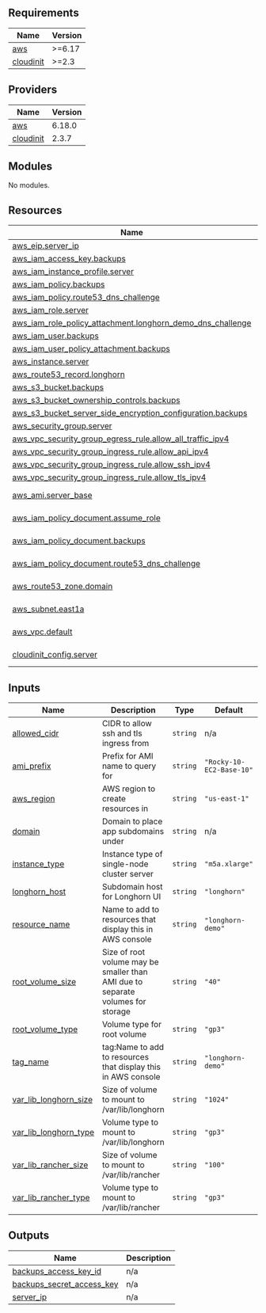 <!-- BEGIN_TF_DOCS -->
## Requirements

| Name | Version |
|------|---------|
| <a name="requirement_aws"></a> [aws](#requirement\_aws) | >=6.17 |
| <a name="requirement_cloudinit"></a> [cloudinit](#requirement\_cloudinit) | >=2.3 |

## Providers

| Name | Version |
|------|---------|
| <a name="provider_aws"></a> [aws](#provider\_aws) | 6.18.0 |
| <a name="provider_cloudinit"></a> [cloudinit](#provider\_cloudinit) | 2.3.7 |

## Modules

No modules.

## Resources

| Name | Type |
|------|------|
| [aws_eip.server_ip](https://registry.terraform.io/providers/hashicorp/aws/latest/docs/resources/eip) | resource |
| [aws_iam_access_key.backups](https://registry.terraform.io/providers/hashicorp/aws/latest/docs/resources/iam_access_key) | resource |
| [aws_iam_instance_profile.server](https://registry.terraform.io/providers/hashicorp/aws/latest/docs/resources/iam_instance_profile) | resource |
| [aws_iam_policy.backups](https://registry.terraform.io/providers/hashicorp/aws/latest/docs/resources/iam_policy) | resource |
| [aws_iam_policy.route53_dns_challenge](https://registry.terraform.io/providers/hashicorp/aws/latest/docs/resources/iam_policy) | resource |
| [aws_iam_role.server](https://registry.terraform.io/providers/hashicorp/aws/latest/docs/resources/iam_role) | resource |
| [aws_iam_role_policy_attachment.longhorn_demo_dns_challenge](https://registry.terraform.io/providers/hashicorp/aws/latest/docs/resources/iam_role_policy_attachment) | resource |
| [aws_iam_user.backups](https://registry.terraform.io/providers/hashicorp/aws/latest/docs/resources/iam_user) | resource |
| [aws_iam_user_policy_attachment.backups](https://registry.terraform.io/providers/hashicorp/aws/latest/docs/resources/iam_user_policy_attachment) | resource |
| [aws_instance.server](https://registry.terraform.io/providers/hashicorp/aws/latest/docs/resources/instance) | resource |
| [aws_route53_record.longhorn](https://registry.terraform.io/providers/hashicorp/aws/latest/docs/resources/route53_record) | resource |
| [aws_s3_bucket.backups](https://registry.terraform.io/providers/hashicorp/aws/latest/docs/resources/s3_bucket) | resource |
| [aws_s3_bucket_ownership_controls.backups](https://registry.terraform.io/providers/hashicorp/aws/latest/docs/resources/s3_bucket_ownership_controls) | resource |
| [aws_s3_bucket_server_side_encryption_configuration.backups](https://registry.terraform.io/providers/hashicorp/aws/latest/docs/resources/s3_bucket_server_side_encryption_configuration) | resource |
| [aws_security_group.server](https://registry.terraform.io/providers/hashicorp/aws/latest/docs/resources/security_group) | resource |
| [aws_vpc_security_group_egress_rule.allow_all_traffic_ipv4](https://registry.terraform.io/providers/hashicorp/aws/latest/docs/resources/vpc_security_group_egress_rule) | resource |
| [aws_vpc_security_group_ingress_rule.allow_api_ipv4](https://registry.terraform.io/providers/hashicorp/aws/latest/docs/resources/vpc_security_group_ingress_rule) | resource |
| [aws_vpc_security_group_ingress_rule.allow_ssh_ipv4](https://registry.terraform.io/providers/hashicorp/aws/latest/docs/resources/vpc_security_group_ingress_rule) | resource |
| [aws_vpc_security_group_ingress_rule.allow_tls_ipv4](https://registry.terraform.io/providers/hashicorp/aws/latest/docs/resources/vpc_security_group_ingress_rule) | resource |
| [aws_ami.server_base](https://registry.terraform.io/providers/hashicorp/aws/latest/docs/data-sources/ami) | data source |
| [aws_iam_policy_document.assume_role](https://registry.terraform.io/providers/hashicorp/aws/latest/docs/data-sources/iam_policy_document) | data source |
| [aws_iam_policy_document.backups](https://registry.terraform.io/providers/hashicorp/aws/latest/docs/data-sources/iam_policy_document) | data source |
| [aws_iam_policy_document.route53_dns_challenge](https://registry.terraform.io/providers/hashicorp/aws/latest/docs/data-sources/iam_policy_document) | data source |
| [aws_route53_zone.domain](https://registry.terraform.io/providers/hashicorp/aws/latest/docs/data-sources/route53_zone) | data source |
| [aws_subnet.east1a](https://registry.terraform.io/providers/hashicorp/aws/latest/docs/data-sources/subnet) | data source |
| [aws_vpc.default](https://registry.terraform.io/providers/hashicorp/aws/latest/docs/data-sources/vpc) | data source |
| [cloudinit_config.server](https://registry.terraform.io/providers/hashicorp/cloudinit/latest/docs/data-sources/config) | data source |

## Inputs

| Name | Description | Type | Default | Required |
|------|-------------|------|---------|:--------:|
| <a name="input_allowed_cidr"></a> [allowed\_cidr](#input\_allowed\_cidr) | CIDR to allow ssh and tls ingress from | `string` | n/a | yes |
| <a name="input_ami_prefix"></a> [ami\_prefix](#input\_ami\_prefix) | Prefix for AMI name to query for | `string` | `"Rocky-10-EC2-Base-10"` | no |
| <a name="input_aws_region"></a> [aws\_region](#input\_aws\_region) | AWS region to create resources in | `string` | `"us-east-1"` | no |
| <a name="input_domain"></a> [domain](#input\_domain) | Domain to place app subdomains under | `string` | n/a | yes |
| <a name="input_instance_type"></a> [instance\_type](#input\_instance\_type) | Instance type of single-node cluster server | `string` | `"m5a.xlarge"` | no |
| <a name="input_longhorn_host"></a> [longhorn\_host](#input\_longhorn\_host) | Subdomain host for Longhorn UI | `string` | `"longhorn"` | no |
| <a name="input_resource_name"></a> [resource\_name](#input\_resource\_name) | Name to add to resources that display this in AWS console | `string` | `"longhorn-demo"` | no |
| <a name="input_root_volume_size"></a> [root\_volume\_size](#input\_root\_volume\_size) | Size of root volume may be smaller than AMI due to separate volumes for storage | `string` | `"40"` | no |
| <a name="input_root_volume_type"></a> [root\_volume\_type](#input\_root\_volume\_type) | Volume type for root volume | `string` | `"gp3"` | no |
| <a name="input_tag_name"></a> [tag\_name](#input\_tag\_name) | tag:Name to add to resources that display this in AWS console | `string` | `"longhorn-demo"` | no |
| <a name="input_var_lib_longhorn_size"></a> [var\_lib\_longhorn\_size](#input\_var\_lib\_longhorn\_size) | Size of volume to mount to /var/lib/longhorn | `string` | `"1024"` | no |
| <a name="input_var_lib_longhorn_type"></a> [var\_lib\_longhorn\_type](#input\_var\_lib\_longhorn\_type) | Volume type to mount to /var/lib/longhorn | `string` | `"gp3"` | no |
| <a name="input_var_lib_rancher_size"></a> [var\_lib\_rancher\_size](#input\_var\_lib\_rancher\_size) | Size of volume to mount to /var/lib/rancher | `string` | `"100"` | no |
| <a name="input_var_lib_rancher_type"></a> [var\_lib\_rancher\_type](#input\_var\_lib\_rancher\_type) | Volume type to mount to /var/lib/rancher | `string` | `"gp3"` | no |

## Outputs

| Name | Description |
|------|-------------|
| <a name="output_backups_access_key_id"></a> [backups\_access\_key\_id](#output\_backups\_access\_key\_id) | n/a |
| <a name="output_backups_secret_access_key"></a> [backups\_secret\_access\_key](#output\_backups\_secret\_access\_key) | n/a |
| <a name="output_server_ip"></a> [server\_ip](#output\_server\_ip) | n/a |
<!-- END_TF_DOCS -->